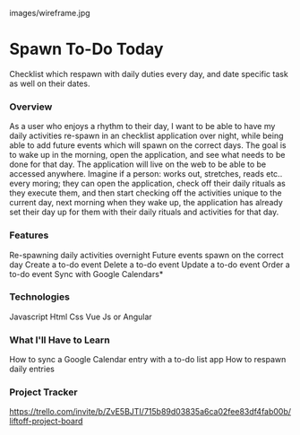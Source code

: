 images/wireframe.jpg
# Spawn To-Do Today
Checklist which respawn with daily duties every day, and date specific task as well on their dates. 

### Overview
As a user who enjoys a rhythm to their day, I want to be able to have my daily activities re-spawn in an checklist application over night, while being able to add future events which will spawn on the correct days. The goal is to wake up in the morning, open the application, and see what needs to be done for that day. The application will live on the web to be able to be accessed anywhere. Imagine if a person: works out, stretches, reads etc.. every moring; they can open the application, check off their daily rituals as they execute them, and then start checking off the activities unique to the current day, next morning when they wake up, the application has already set their day up for them with their daily rituals and activities for that day. 

### Features
Re-spawning daily activities overnight
Future events spawn on the correct day
Create a to-do event
Delete a to-do event
Update a to-do event
Order a to-do event
Sync with Google Calendars*

### Technologies
Javascript
Html
Css
Vue Js or Angular 

### What I'll Have to Learn
How to sync a Google Calendar entry with a to-do list app
How to respawn daily entries

### Project Tracker
https://trello.com/invite/b/ZvE5BJTI/715b89d03835a6ca02fee83df4fab00b/liftoff-project-board
